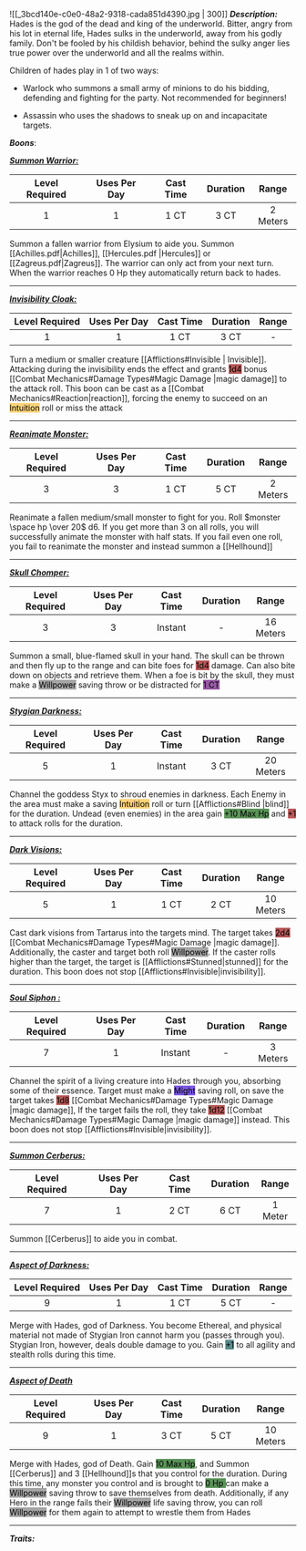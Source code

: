 ![[_3bcd140e-c0e0-48a2-9318-cada851d4390.jpg | 300]]
***Description:***
Hades is the god of the dead and king of the underworld.
Bitter, angry from his lot in eternal life, Hades sulks in the underworld, away from his godly family. 
Don't be fooled by his childish behavior, behind the sulky anger lies true power over the underworld and all the realms within. 

Children of hades play in 1 of two ways:
- Warlock who summons a small army of minions to do his bidding, defending and fighting for the party. Not recommended for  beginners!

- Assassin who uses the shadows to sneak up on and incapacitate targets.

***Boons***:

<b><ins><i>Summon Warrior:</i></ins></b>

| Level Required | Uses Per Day | Cast Time | Duration |  Range  |
|:--------------:|:------------:|:---------:|:--------:|:-------:|
|       1        |      1       |   1 CT    |   3 CT   | 2 Meters |

Summon a fallen warrior from Elysium to aide you.
Summon [[Achilles.pdf|Achilles]], [[Hercules.pdf |Hercules]] or [[Zagreus.pdf|Zagreus]].
The warrior can only act from your next turn.
When the warrior reaches 0 Hp they automatically return back to hades.

------------------
<b><ins><i>Invisibility Cloak:</i></ins></b>

| Level Required | Uses Per Day | Cast Time | Duration | Range |
|:--------------:|:------------:|:---------:|:--------:|:-----:|
|       1        |      1       |   1 CT    |   3 CT   |   -    |

Turn a medium or smaller creature [[Afflictions#Invisible | Invisible]].
Attacking during the invisibility ends the effect and grants <mark style="background: #930000A6;">1d4</mark> bonus [[Combat Mechanics#Damage Types#Magic Damage |magic damage]] to the attack roll.
This boon can be cast as a [[Combat Mechanics#Reaction|reaction]], forcing the enemy to succeed on an <mark style="background:  #FFAD0085;">Intuition</mark> roll or miss the attack

------------------
<b><ins><i>Reanimate Monster:</i></ins></b>

| Level Required | Uses Per Day | Cast Time | Duration |  Range  |
|:--------------:|:------------:|:---------:|:--------:|:-------:|
|       3        |      3       |   1 CT    |   5 CT   | 2 Meters | 

Reanimate a fallen medium/small monster to fight for you.
Roll $monster \space hp \over 20$ d6.
If you get more than 3 on all rolls, you will successfully animate the monster with half stats.
If you fail even one roll, you fail to reanimate the monster and instead summon a [[Hellhound]]

------------------
<b><ins><i>Skull Chomper:</i></ins></b>

| Level Required | Uses Per Day | Cast Time | Duration |   Range   |
|:--------------:|:------------:|:---------:|:--------:|:---------:|
|       3        |      3       |  Instant  |    -     | 16 Meters | 

Summon a small, blue-flamed skull in your hand.
The skull can be thrown and then fly up to the range and can bite foes for <mark style="background: #930000A6;">1d4</mark> damage.
Can also bite down on objects and retrieve them.
When a foe is bit by the skull, they must make a <mark style="background: #A5A5A5;">Willpower</mark> saving throw or be distracted for <mark style="background: #620075A6;">1 CT</mark>

------------------
<b><ins><i>Stygian Darkness:</i></ins></b>

| Level Required | Uses Per Day | Cast Time | Duration |   Range   |
|:--------------:|:------------:|:---------:|:--------:|:---------:|
|       5        |      1       |  Instant  |   3 CT   | 20 Meters | 

Channel the goddess Styx to shroud enemies in darkness.
Each Enemy in the area must make a saving <mark style="background:  #FFAD0085;">Intuition</mark> roll or turn [[Afflictions#Blind |blind]] for the duration.
Undead (even enemies) in the area gain <mark style="background: #045B00A6;">+10 Max Hp</mark> and <mark style="background: #930000A6;">+1</mark> to attack rolls
for the duration.

------------------
<b><ins><i>Dark Visions:</i></ins></b>

| Level Required | Uses Per Day | Cast Time | Duration |   Range   |
|:--------------:|:------------:|:---------:|:--------:|:---------:|
|       5        |      1       |   1 CT    |   2 CT   | 10 Meters | 

Cast dark visions from Tartarus into the targets mind.
The target takes <mark style="background: #930000A6;">2d4</mark> [[Combat Mechanics#Damage Types#Magic Damage |magic damage]].
Additionally, the caster and target both roll <mark style="background: #A5A5A5;">Willpower</mark>.
If the caster rolls higher than the target, the target is [[Afflictions#Stunned|stunned]] for the duration. 
This boon does not stop [[Afflictions#Invisible|invisibility]].

------------------
<b><ins><i>Soul Siphon :</i></ins></b>

| Level Required | Uses Per Day | Cast Time | Duration |  Range   |
|:--------------:|:------------:|:---------:|:--------:|:--------:|
|       7        |      1       |  Instant  |    -     | 3 Meters | 

Channel the spirit of a living creature into Hades through you, absorbing some of their essence.
Target must make a <mark style="background: #3800D7A6;">Might</mark> saving roll, on save the target takes <mark style="background: #930000A6;">1d8</mark> [[Combat Mechanics#Damage Types#Magic Damage |magic damage]],
If the target fails the roll, they take <mark style="background: #930000A6;">1d12</mark> [[Combat Mechanics#Damage Types#Magic Damage |magic damage]]  instead.
This boon does not stop [[Afflictions#Invisible|invisibility]].

------------------

<b><ins><i>Summon Cerberus:</i></ins></b>

| Level Required | Uses Per Day | Cast Time | Duration |  Range  |
|:--------------:|:------------:|:---------:|:--------:|:-------:|
|       7        |      1       |   2 CT    |  6 CT   | 1 Meter | 

Summon [[Cerberus]] to aide you in combat.

------------------
<b><ins><i>Aspect of Darkness:</i></ins></b>

| Level Required | Uses Per Day | Cast Time | Duration | Range |
|:--------------:|:------------:|:---------:|:--------:|:-----:|
|       9       |      1       |   1 CT    |   5 CT   |   -    | 

Merge with Hades, god of Darkness.
You become Ethereal, and physical material not made of Stygian Iron cannot harm you (passes through you).
Stygian Iron, however, deals double damage to you.
Gain <mark style="background: #004A4CA6;">+1</mark> to all agility and stealth rolls during this time.

------------------
<b><ins><i>Aspect of Death</i></ins></b>

| Level Required | Uses Per Day | Cast Time | Duration | Range |
|:--------------:|:------------:|:---------:|:--------:|:-----:|
|       9       |      1       |   3 CT    |   5 CT   |   10 Meters   | 

Merge with Hades, god of Death.
Gain <mark style="background: #045B00A6;">10 Max Hp</mark>, and Summon [[Cerberus]] and 3 [[Hellhound]]s that you control for the duration.
During this time, any monster you control and is brought to <mark style="background: #045B00A6;">0 Hp </mark> can make a <mark style="background: #A5A5A5;">Willpower</mark> saving throw to save themselves from death.
Additionally, if any Hero in the range fails their <mark style="background: #A5A5A5;">Willpower</mark> life saving throw, you can roll <mark style="background: #A5A5A5;">Willpower</mark> for them again to attempt to wrestle them from Hades

------------------


***Traits:*** 
